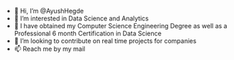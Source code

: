 - 👋 Hi, I’m @AyushHegde
- 👀 I’m interested in Data Science and Analytics
- 🌱 I have obtained my Computer Science Engineering Degree as well as a Professional 6 month Certification in Data Science
- 💞️ I’m looking to contribute on real time projects for companies
- 📫 Reach me by my mail

<!---
AyushHegde/AyushHegde is a ✨ special ✨ repository because its `README.md` (this file) appears on your GitHub profile.
You can click the Preview link to take a look at your changes.
--->
